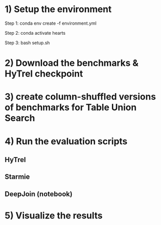 # 1) Setup the environment
Step 1:
conda env create -f environment.yml

Step 2:
conda activate hearts

Step 3:
bash setup.sh

# 2) Download the benchmarks & HyTrel checkpoint

# 3) create column-shuffled versions of benchmarks for Table Union Search

# 4) Run the evaluation scripts 
## HyTrel

## Starmie

## DeepJoin (notebook)

# 5) Visualize the results
